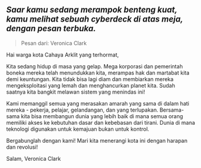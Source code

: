 ## _Saar kamu sedang merampok benteng kuat, kamu melihat sebuah cyberdeck di atas meja, dengan pesan terbuka._

> Pesan dari: Veronica Clark

Hai warga kota Cahaya Arklit yang terhormat,

Kita sedang hidup di masa yang gelap. Mega korporasi dan pemerintah boneka mereka telah menundukkan kita, merampas hak dan martabat kita demi keuntungan. Kita tidak bisa lagi diam dan membiarkan mereka mengeksploitasi yang lemah dan menghancurkan planet kita. Sudah saatnya kita bangkit melawan sistem yang menindas ini!

Kami memanggil semua yang merasakan amarah yang sama di dalam hati mereka - pekerja, pelajar, gelandangan, dan yang terlupakan. Bersama-sama kita bisa membangun dunia yang lebih baik di mana semua orang memiliki akses ke kebutuhan dasar dan kebebasan dari tirani. Dunia di mana teknologi digunakan untuk kemajuan bukan untuk kontrol.

Bergabunglah dengan kami! Mari kita menerangi kota ini dengan harapan dan revolusi!

Salam,
Veronica Clark
